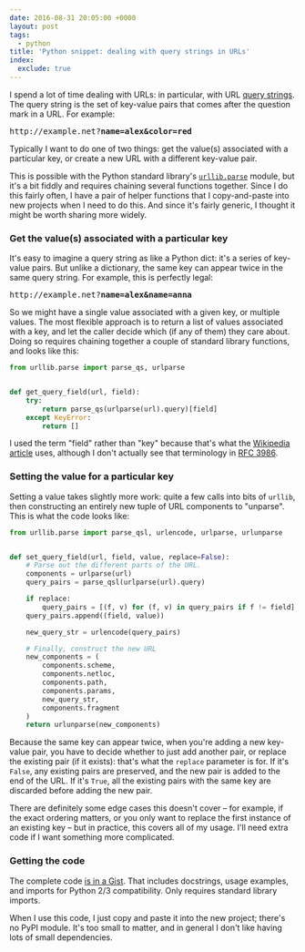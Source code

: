 ```yaml
---
date: 2016-08-31 20:05:00 +0000
layout: post
tags:
  - python
title: 'Python snippet: dealing with query strings in URLs'
index:
  exclude: true
---
```


I spend a lot of time dealing with URLs: in particular, with URL [query strings][wiki_qs].
The query string is the set of key-value pairs that comes after the question mark in a URL.
For example:

<pre>
http://example.net?<strong>name=alex&amp;color=red</strong>
</pre>

Typically I want to do one of two things: get the value(s) associated with a particular key, or create a new URL with a different key-value pair.

This is possible with the Python standard library's [`urllib.parse`][url_parse] module, but it's a bit fiddly and requires chaining several functions together.
Since I do this fairly often, I have a pair of helper functions that I copy-and-paste into new projects when I need to do this.
And since it's fairly generic, I thought it might be worth sharing more widely.

### Get the value(s) associated with a particular key

It's easy to imagine a query string as like a Python dict: it's a series of key-value pairs.
But unlike a dictionary, the same key can appear twice in the same query string.
For example, this is perfectly legal:

<pre>
http://example.net?<strong>name=alex&amp;name=anna</strong>
</pre>

So we might have a single value associated with a given key, or multiple values.
The most flexible approach is to return a list of values associated with a key, and let the caller decide which (if any of them) they care about.
Doing so requires chaining together a couple of standard library functions, and looks like this:

```python
from urllib.parse import parse_qs, urlparse


def get_query_field(url, field):
    try:
        return parse_qs(urlparse(url).query)[field]
    except KeyError:
        return []
```

I used the term "field" rather than "key" because that's what the [Wikipedia article][wiki_qs] uses, although I don't actually see that terminology in [RFC&nbsp;3986][rfc3986].

### Setting the value for a particular key

Setting a value takes slightly more work: quite a few calls into bits of `urllib`, then constructing an entirely new tuple of URL components to "unparse".
This is what the code looks like:

```python
from urllib.parse import parse_qsl, urlencode, urlparse, urlunparse


def set_query_field(url, field, value, replace=False):
    # Parse out the different parts of the URL.
    components = urlparse(url)
    query_pairs = parse_qsl(urlparse(url).query)

    if replace:
        query_pairs = [(f, v) for (f, v) in query_pairs if f != field]
    query_pairs.append((field, value))

    new_query_str = urlencode(query_pairs)

    # Finally, construct the new URL
    new_components = (
        components.scheme,
        components.netloc,
        components.path,
        components.params,
        new_query_str,
        components.fragment
    )
    return urlunparse(new_components)
```

Because the same key can appear twice, when you're adding a new key-value pair, you have to decide whether to just add another pair, or replace the existing pair (if it exists): that's what the `replace` parameter is for.
If it's `False`, any existing pairs are preserved, and the new pair is added to the end of the URL.
If it's `True`, all the existing pairs with the same key are discarded before adding the new pair.

There are definitely some edge cases this doesn't cover – for example, if the exact ordering matters, or you only want to replace the first instance of an existing key – but in practice, this covers all of my usage.
I'll need extra code if I want something more complicated.

### Getting the code

The complete code [is in a Gist][gist].
That includes docstrings, usage examples, and imports for Python 2/3 compatibility.
Only requires standard library imports.

When I use this code, I just copy and paste it into the new project; there's no PyPI module.
It's too small to matter, and in general I don't like having lots of small dependencies.

[wiki_qs]: https://en.wikipedia.org/wiki/Query_string
[url_parse]: https://docs.python.org/3.5/library/urllib.parse.html
[rfc3986]: https://tools.ietf.org/html/rfc3986#section-3.4
[gist]: https://gist.github.com/alexwlchan/1956efe1acb1f2947cbd575651a3d529
[leftpad]: http://www.theregister.co.uk/2016/03/23/npm_left_pad_chaos/